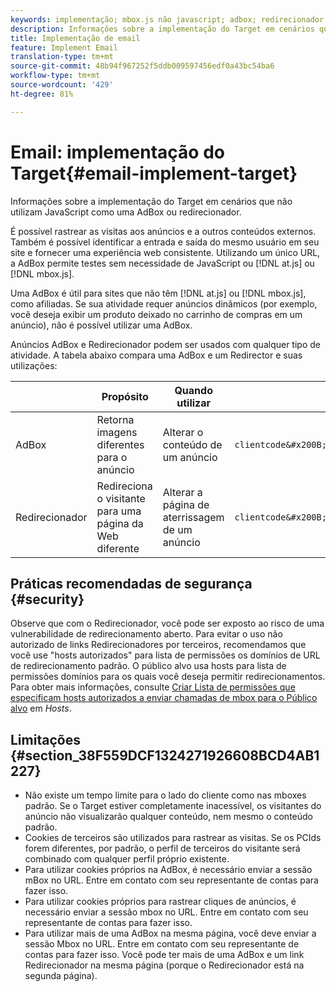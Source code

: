 ```yaml
---
keywords: implementação; mbox.js não javascript; adbox; redirecionador; mbox
description: Informações sobre a implementação do Target em cenários que não utilizam JavaScript como uma AdBox ou redirecionador.
title: Implementação de email
feature: Implement Email
translation-type: tm+mt
source-git-commit: 48b94f967252f5ddb009597456edf0a43bc54ba6
workflow-type: tm+mt
source-wordcount: '429'
ht-degree: 81%

---
```



# Email: implementação do Target{#email-implement-target}

Informações sobre a implementação do Target em cenários que não utilizam JavaScript como uma AdBox ou redirecionador.

É possível rastrear as visitas aos anúncios e a outros conteúdos externos. Também é possível identificar a entrada e saída do mesmo usuário em seu site e fornecer uma experiência web consistente. Utilizando um único URL, a AdBox permite testes sem necessidade de JavaScript ou [!DNL at.js] ou [!DNL mbox.js].

Uma AdBox é útil para sites que não têm [!DNL at.js] ou [!DNL mbox.js], como afiliadas. Se sua atividade requer anúncios dinâmicos (por exemplo, você deseja exibir um produto deixado no carrinho de compras em um anúncio), não é possível utilizar uma AdBox.

Anúncios AdBox e Redirecionador podem ser usados com qualquer tipo de atividade. A tabela abaixo compara uma AdBox e um Redirector e suas utilizações:

|  | Propósito | Quando utilizar | Estrutura do URL | Tipo de oferta | Conteúdo da oferta |
|--- |--- |--- |--- |--- |--- |
| AdBox | Retorna imagens diferentes para o anúncio | Alterar o conteúdo de um anúncio | `clientcode&#x200B;.tt.&#x200B;omtrdc&#x200B;.net/&#x200B;m2&#x200B;/&#x200B;clientcode/ubox/&#x200B;image?` | oferta de redirecionamento | URL de uma imagem |
| Redirecionador | Redireciona o visitante para uma página da Web diferente | Alterar a página de aterrissagem de um anúncio | `clientcode&#x200B;.tt.omtrdc.net/&#x200B;m2/clientcode&#x200B;/ubox/page?` | oferta de redirecionamento | URL de uma página |

## Práticas recomendadas de segurança {#security}

Observe que com o Redirecionador, você pode ser exposto ao risco de uma vulnerabilidade de redirecionamento aberto. Para evitar o uso não autorizado de links Redirecionadores por terceiros, recomendamos que você use &quot;hosts autorizados&quot; para lista de permissões os domínios de URL de redirecionamento padrão. O público alvo usa hosts para lista de permissões domínios para os quais você deseja permitir redirecionamentos. Para obter mais informações, consulte [Criar Lista de permissões que especificam hosts autorizados a enviar chamadas de mbox para o Público alvo](/help/administrating-target/hosts.md#allowlist) em *Hosts*.

## Limitações {#section_38F559DCF1324271926608BCD4AB1227}

* Não existe um tempo limite para o lado do cliente como nas mboxes padrão. Se o Target estiver completamente inacessível, os visitantes do anúncio não visualizarão qualquer conteúdo, nem mesmo o conteúdo padrão.
* Cookies de terceiros são utilizados para rastrear as visitas. Se os PCIds forem diferentes, por padrão, o perfil de terceiros do visitante será combinado com qualquer perfil próprio existente.
* Para utilizar cookies próprios na AdBox, é necessário enviar a sessão mBox no URL. Entre em contato com seu representante de contas para fazer isso.
* Para utilizar cookies próprios para rastrear cliques de anúncios, é necessário enviar a sessão mbox no URL. Entre em contato com seu representante de contas para fazer isso.
* Para utilizar mais de uma AdBox na mesma página, você deve enviar a sessão Mbox no URL. Entre em contato com seu representante de contas para fazer isso. Você pode ter mais de uma AdBox e um link Redirecionador na mesma página (porque o Redirecionador está na segunda página).